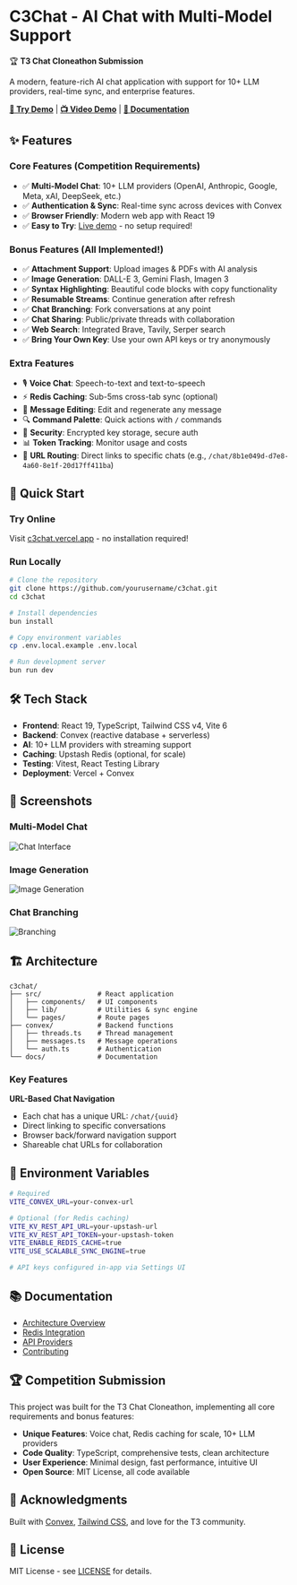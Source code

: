 # C3Chat - AI Chat with Multi-Model Support

🏆 **T3 Chat Cloneathon Submission**

A modern, feature-rich AI chat application with support for 10+ LLM providers, real-time sync, and enterprise features.

**[🚀 Try Demo](https://c3chat.vercel.app)** | **[📺 Video Demo](#)** | **[📖 Documentation](docs/)**

## ✨ Features

### Core Features (Competition Requirements)
- ✅ **Multi-Model Chat**: 10+ LLM providers (OpenAI, Anthropic, Google, Meta, xAI, DeepSeek, etc.)
- ✅ **Authentication & Sync**: Real-time sync across devices with Convex
- ✅ **Browser Friendly**: Modern web app with React 19
- ✅ **Easy to Try**: [Live demo](https://c3chat.vercel.app) - no setup required!

### Bonus Features (All Implemented!)
- ✅ **Attachment Support**: Upload images & PDFs with AI analysis
- ✅ **Image Generation**: DALL-E 3, Gemini Flash, Imagen 3
- ✅ **Syntax Highlighting**: Beautiful code blocks with copy functionality
- ✅ **Resumable Streams**: Continue generation after refresh
- ✅ **Chat Branching**: Fork conversations at any point
- ✅ **Chat Sharing**: Public/private threads with collaboration
- ✅ **Web Search**: Integrated Brave, Tavily, Serper search
- ✅ **Bring Your Own Key**: Use your own API keys or try anonymously

### Extra Features
- 🎙️ **Voice Chat**: Speech-to-text and text-to-speech
- ⚡ **Redis Caching**: Sub-5ms cross-tab sync (optional)
- 📝 **Message Editing**: Edit and regenerate any message
- 🔍 **Command Palette**: Quick actions with `/` commands
- 🔐 **Security**: Encrypted key storage, secure auth
- 📊 **Token Tracking**: Monitor usage and costs
- 🔗 **URL Routing**: Direct links to specific chats (e.g., `/chat/8b1e049d-d7e8-4a60-8e1f-20d17ff411ba`)

## 🚀 Quick Start

### Try Online
Visit [c3chat.vercel.app](https://c3chat.vercel.app) - no installation required!

### Run Locally
```bash
# Clone the repository
git clone https://github.com/yourusername/c3chat.git
cd c3chat

# Install dependencies
bun install

# Copy environment variables
cp .env.local.example .env.local

# Run development server
bun run dev
```

## 🛠️ Tech Stack

- **Frontend**: React 19, TypeScript, Tailwind CSS v4, Vite 6
- **Backend**: Convex (reactive database + serverless)
- **AI**: 10+ LLM providers with streaming support
- **Caching**: Upstash Redis (optional, for scale)
- **Testing**: Vitest, React Testing Library
- **Deployment**: Vercel + Convex

## 📸 Screenshots

### Multi-Model Chat
![Chat Interface](docs/screenshots/chat.png)

### Image Generation
![Image Generation](docs/screenshots/image-gen.png)

### Chat Branching
![Branching](docs/screenshots/branching.png)

## 🏗️ Architecture

```
c3chat/
├── src/              # React application
│   ├── components/   # UI components
│   ├── lib/          # Utilities & sync engine
│   └── pages/        # Route pages
├── convex/           # Backend functions
│   ├── threads.ts    # Thread management
│   ├── messages.ts   # Message operations
│   └── auth.ts       # Authentication
└── docs/             # Documentation
```

### Key Features

**URL-Based Chat Navigation**
- Each chat has a unique URL: `/chat/{uuid}`
- Direct linking to specific conversations
- Browser back/forward navigation support
- Shareable chat URLs for collaboration

## 🔑 Environment Variables

```bash
# Required
VITE_CONVEX_URL=your-convex-url

# Optional (for Redis caching)
VITE_KV_REST_API_URL=your-upstash-url
VITE_KV_REST_API_TOKEN=your-upstash-token
VITE_ENABLE_REDIS_CACHE=true
VITE_USE_SCALABLE_SYNC_ENGINE=true

# API keys configured in-app via Settings UI
```

## 📚 Documentation

- [Architecture Overview](docs/ARCHITECTURE.md)
- [Redis Integration](docs/REDIS_INTEGRATION_SUMMARY.md)
- [API Providers](docs/PROVIDERS.md)
- [Contributing](CONTRIBUTING.md)

## 🏆 Competition Submission

This project was built for the T3 Chat Cloneathon, implementing all core requirements and bonus features:

- **Unique Features**: Voice chat, Redis caching for scale, 10+ LLM providers
- **Code Quality**: TypeScript, comprehensive tests, clean architecture
- **User Experience**: Minimal design, fast performance, intuitive UI
- **Open Source**: MIT License, all code available

## 🙏 Acknowledgments

Built with [Convex](https://convex.dev), [Tailwind CSS](https://tailwindcss.com), and love for the T3 community.

## 📄 License

MIT License - see [LICENSE](LICENSE) for details.